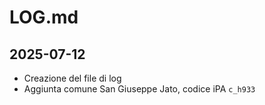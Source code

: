 # LOG.md

## 2025-07-12

- Creazione del file di log
- Aggiunta comune San Giuseppe Jato, codice iPA `c_h933`
